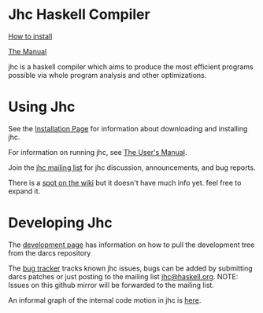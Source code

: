 # Jhc Haskell Compiler

[How to install](http://repetae.net/computer/jhc/building.shtml)

[The Manual](http://repetae.net/computer/jhc/manual.html)

jhc is a haskell compiler which aims to produce the most efficient programs possible via whole program analysis and other optimizations.

# Using Jhc

See the [Installation Page](http://repetae.net/computer/jhc/building.shtml) for information about downloading and installing jhc.

For information on running jhc, see [The User's Manual](http://repetae.net/computer/jhc/manual.html).

Join the [jhc mailing list](http://www.haskell.org/mailman/listinfo/jhc) for jhc discussion, announcements, and bug reports.

There is a [spot on the wiki](http://haskell.org/haskellwiki/Jhc) but it doesn't have much info yet. feel free to expand it.

# Developing Jhc

The [development page](http://repetae.net/computer/jhc/development.shtml) has information on how to pull the development tree from the darcs repository

The [bug tracker](http://repetae.net/computer/jhc/bug) tracks known jhc issues, bugs can be added by submitting darcs patches or just posting to the mailing list jhc@haskell.org. NOTE: Issues on this github mirror will be forwarded to the mailing list.

An informal graph of the internal code motion in jhc is [here](http://repetae.net/computer/jhc/big-picture.pdf).

